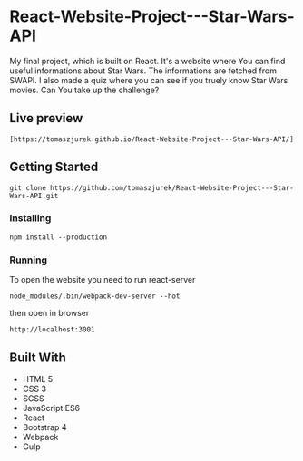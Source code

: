# React-Website-Project---Star-Wars-API
My final project, which is built on React. It's a website where You can find useful informations about Star Wars. The informations are fetched from SWAPI. I also made a quiz where you can see if you truely know Star Wars movies. Can You take up the challenge?

## Live preview
```
[https://tomaszjurek.github.io/React-Website-Project---Star-Wars-API/]
```

## Getting Started
```
git clone https://github.com/tomaszjurek/React-Website-Project---Star-Wars-API.git
```

### Installing
```
npm install --production
```

### Running
To open the website you need to run react-server
```
node_modules/.bin/webpack-dev-server --hot
```
then open in browser
```
http://localhost:3001
```

## Built With
* HTML 5
* CSS 3
* SCSS
* JavaScript ES6
* React
* Bootstrap 4
* Webpack
* Gulp

